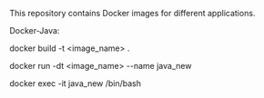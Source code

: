This repository contains Docker images for different applications.

Docker-Java:


docker build -t <image_name> .


docker run -dt <image_name> --name java_new


docker exec -it java_new /bin/bash
